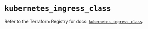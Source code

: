 # `kubernetes_ingress_class`

Refer to the Terraform Registry for docs: [`kubernetes_ingress_class`](https://registry.terraform.io/providers/hashicorp/kubernetes/2.38.0/docs/resources/ingress_class).
